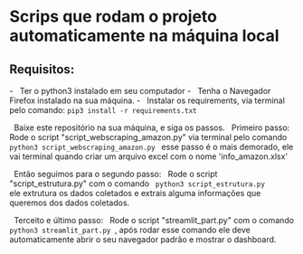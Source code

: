  <h1> Scrips que rodam o projeto automaticamente na máquina local </h1>

<h2> Requisitos: </h2>
 - &nbsp;  Ter o python3 instalado em seu computador
 - &nbsp;  Tenha o Navegador Firefox instalado na sua máquina.
 - &nbsp;  Instalar os requirements, via terminal pelo comando: <code>pip3 install -r requirements.txt </code>

&nbsp; Baixe este repositório na sua máquina, e siga os passos.
&nbsp; Primeiro passo: 
&nbsp; Rode o script "script_webscraping_amazon.py" via terminal pelo comando <code> python3 script_webscraping_amazon.py </code>
esse passo é o mais demorado, ele vai terminal quando criar um arquivo excel com o nome 'info_amazon.xlsx'
 
&nbsp; Então seguimos para o segundo passo:
&nbsp; Rode o script "script_estrutura.py" com o comando <code> python3 script_estrutura.py </code> ele extrutura os dados coletados e extrais alguma informações que queremos dos dados coletados.
 
&nbsp; Terceito e último passo:
&nbsp; Rode o script "streamlit_part.py" com o comando <code> python3 streamlit_part.py </code>, após rodar esse comando ele deve automaticamente abrir o seu navegador padrão e mostrar o dashboard.
